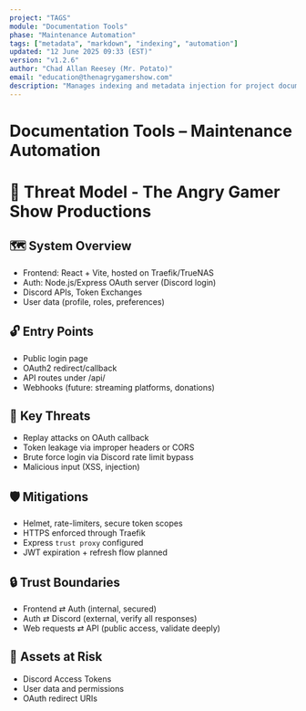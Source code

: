 ```yaml
---
project: "TAGS"
module: "Documentation Tools"
phase: "Maintenance Automation"
tags: ["metadata", "markdown", "indexing", "automation"]
updated: "12 June 2025 09:33 (EST)"
version: "v1.2.6"
author: "Chad Allan Reesey (Mr. Potato)"
email: "education@thenagrygamershow.com"
description: "Manages indexing and metadata injection for project documentation."
---
```


# Documentation Tools – Maintenance Automation
# 🧠 Threat Model - The Angry Gamer Show Productions

## 🗺️ System Overview
- Frontend: React + Vite, hosted on Traefik/TrueNAS
- Auth: Node.js/Express OAuth server (Discord login)
- Discord APIs, Token Exchanges
- User data (profile, roles, preferences)

## 🔓 Entry Points
- Public login page
- OAuth2 redirect/callback
- API routes under /api/
- Webhooks (future: streaming platforms, donations)

## 🧨 Key Threats
- Replay attacks on OAuth callback
- Token leakage via improper headers or CORS
- Brute force login via Discord rate limit bypass
- Malicious input (XSS, injection)

## 🛡️ Mitigations
- Helmet, rate-limiters, secure token scopes
- HTTPS enforced through Traefik
- Express `trust proxy` configured
- JWT expiration + refresh flow planned

## 🔒 Trust Boundaries
- Frontend ⇄ Auth (internal, secured)
- Auth ⇄ Discord (external, verify all responses)
- Web requests ⇄ API (public access, validate deeply)

## 🔐 Assets at Risk
- Discord Access Tokens
- User data and permissions
- OAuth redirect URIs
